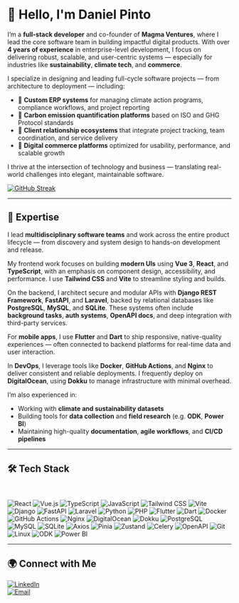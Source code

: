 # 👋 Hello, I'm Daniel Pinto

I’m a **full-stack developer** and co-founder of **Magma Ventures**, where I lead the core software team in building impactful digital products. With over **4 years of experience** in enterprise-level development, I focus on delivering robust, scalable, and user-centric systems — especially for industries like **sustainability**, **climate tech**, and **commerce**.

I specialize in designing and leading full-cycle software projects — from architecture to deployment — including:

- 🧩 **Custom ERP systems** for managing climate action programs, compliance workflows, and project reporting  
- 🌱 **Carbon emission quantification platforms** based on ISO and GHG Protocol standards  
- 🤝 **Client relationship ecosystems** that integrate project tracking, team coordination, and service delivery  
- 🛒 **Digital commerce platforms** optimized for usability, performance, and scalable growth  

I thrive at the intersection of technology and business — translating real-world challenges into elegant, maintainable software.

[![GitHub Streak](https://streak-stats.demolab.com?user=danielpintosalazar&theme=transparent&hide_border=true&sideLabels=BADC58&sideNums=F9CA24&currStreakNum=F9CA24&currStreakLabel=BADC58&dates=F9CA24&fire=F9CA24&ring=BADC58&hide_longest_streak=true)](https://git.io/streak-stats)

---

## 🚀 Expertise

I lead **multidisciplinary software teams** and work across the entire product lifecycle — from discovery and system design to hands-on development and release.

My frontend work focuses on building **modern UIs** using **Vue 3**, **React**, and **TypeScript**, with an emphasis on component design, accessibility, and performance. I use **Tailwind CSS** and **Vite** to streamline styling and builds.

On the backend, I architect secure and modular APIs with **Django REST Framework**, **FastAPI**, and **Laravel**, backed by relational databases like **PostgreSQL**, **MySQL**, and **SQLite**. These systems often include **background tasks**, **auth systems**, **OpenAPI docs**, and deep integration with third-party services.

For **mobile apps**, I use **Flutter** and **Dart** to ship responsive, native-quality experiences — often connected to backend platforms for real-time data and user interaction.

In **DevOps**, I leverage tools like **Docker**, **GitHub Actions**, and **Nginx** to deliver consistent and reliable deployments. I frequently deploy on **DigitalOcean**, using **Dokku** to manage infrastructure with minimal overhead.

I’m also experienced in:
- Working with **climate and sustainability datasets**
- Building tools for **data collection** and **field research** (e.g. **ODK**, **Power BI**)
- Maintaining high-quality **documentation**, **agile workflows**, and **CI/CD pipelines**

---

## 🛠️ Tech Stack

<br>

![React](https://img.shields.io/badge/React-20232A?style=for-the-badge&logo=react&logoColor=61DAFB)
![Vue.js](https://img.shields.io/badge/Vue.js-35495E?style=for-the-badge&logo=vue.js&logoColor=4FC08D)
![TypeScript](https://img.shields.io/badge/TypeScript-007ACC?style=for-the-badge&logo=typescript&logoColor=white)
![JavaScript](https://img.shields.io/badge/JavaScript-F7DF1E?style=for-the-badge&logo=javascript&logoColor=black)
![Tailwind CSS](https://img.shields.io/badge/Tailwind_CSS-38B2AC?style=for-the-badge&logo=tailwind-css&logoColor=white)
![Vite](https://img.shields.io/badge/Vite-646CFF?style=for-the-badge&logo=vite&logoColor=white)
![Django](https://img.shields.io/badge/Django-092E20?style=for-the-badge&logo=django&logoColor=white)
![FastAPI](https://img.shields.io/badge/FastAPI-005571?style=for-the-badge&logo=fastapi&logoColor=white)
![Laravel](https://img.shields.io/badge/Laravel-FF2D20?style=for-the-badge&logo=laravel&logoColor=white)
![Python](https://img.shields.io/badge/Python-3776AB?style=for-the-badge&logo=python&logoColor=white)
![PHP](https://img.shields.io/badge/PHP-777BB4?style=for-the-badge&logo=php&logoColor=white)
![Flutter](https://img.shields.io/badge/Flutter-02569B?style=for-the-badge&logo=flutter&logoColor=white)
![Dart](https://img.shields.io/badge/Dart-0175C2?style=for-the-badge&logo=dart&logoColor=white)
![Docker](https://img.shields.io/badge/Docker-2496ED?style=for-the-badge&logo=docker&logoColor=white)
![GitHub Actions](https://img.shields.io/badge/GitHub%20Actions-2088FF?style=for-the-badge&logo=github-actions&logoColor=white)
![Nginx](https://img.shields.io/badge/Nginx-009639?style=for-the-badge&logo=nginx&logoColor=white)
![DigitalOcean](https://img.shields.io/badge/DigitalOcean-0080FF?style=for-the-badge&logo=digitalocean&logoColor=white)
![Dokku](https://img.shields.io/badge/Dokku-3423A6?style=for-the-badge&logo=dokku&logoColor=white)
![PostgreSQL](https://img.shields.io/badge/PostgreSQL-336791?style=for-the-badge&logo=postgresql&logoColor=white)
![MySQL](https://img.shields.io/badge/MySQL-4479A1?style=for-the-badge&logo=mysql&logoColor=white)
![SQLite](https://img.shields.io/badge/SQLite-003B57?style=for-the-badge&logo=sqlite&logoColor=white)
![Axios](https://img.shields.io/badge/Axios-5A29E4?style=for-the-badge&logo=axios&logoColor=white)
![Pinia](https://img.shields.io/badge/Pinia-2EBC8A?style=for-the-badge&logo=vue.js&logoColor=white)
![Zustand](https://img.shields.io/badge/Zustand-000000?style=for-the-badge&logo=zustand&logoColor=white)
![Celery](https://img.shields.io/badge/Celery-37814A?style=for-the-badge&logo=celery&logoColor=white)
![OpenAPI](https://img.shields.io/badge/OpenAPI-6BA539?style=for-the-badge&logo=openapiinitiative&logoColor=white)
![Git](https://img.shields.io/badge/Git-F05032?style=for-the-badge&logo=git&logoColor=white)
![Linux](https://img.shields.io/badge/Linux-FCC624?style=for-the-badge&logo=linux&logoColor=black)
![ODK](https://img.shields.io/badge/ODK-239639?style=for-the-badge&logo=data&logoColor=white)
![Power BI](https://img.shields.io/badge/Power%20BI-F2C811?style=for-the-badge&logo=powerbi&logoColor=black)

---

## 🌍 Connect with Me

[![LinkedIn](https://img.shields.io/badge/LinkedIn-Daniel%20Pinto%20Salazar-blue?style=for-the-badge&logo=linkedin)](https://www.linkedin.com/in/daniel-pinto-salazar)  
[![Email](https://img.shields.io/badge/Email-danielpintodev@gmail.com-red?style=for-the-badge&logo=gmail)](mailto:danielpintodev@gmail.com)
